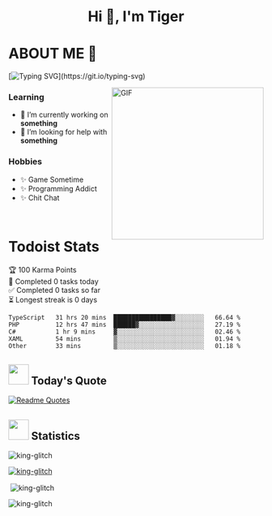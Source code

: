 <h1 align="center">Hi 👋, I'm Tiger</h1>




# ABOUT ME 💬

[![Typing SVG](https://readme-typing-svg.herokuapp.com?color=22F771&vCenter=true&lines=A+perssionate+developer+from+nowhere.)](https://git.io/typing-svg)

<img hight="200px" width="300px" alt="GIF" align="right" src="https://media.giphy.com/media/LmNwrBhejkK9EFP504/giphy.gif">

### Learning
- 🔭 I’m currently working on **something**
- 🤝 I’m looking for help with **something**

### Hobbies
- ✨ Game Sometime
- ✨ Programming Addict
- ✨ Chit Chat

</br>


# Todoist Stats

<!-- TODO-IST:START -->
🏆  100 Karma Points           
🌸  Completed 0 tasks today           
✅  Completed 0 tasks so far           
⏳  Longest streak is 0 days
<!-- TODO-IST:END -->

<!--START_SECTION:waka-->
```text
TypeScript   31 hrs 20 mins  ████████████████▓░░░░░░░░   66.64 % 
PHP          12 hrs 47 mins  ██████▓░░░░░░░░░░░░░░░░░░   27.19 % 
C#           1 hr 9 mins     ▓░░░░░░░░░░░░░░░░░░░░░░░░   02.46 % 
XAML         54 mins         ▒░░░░░░░░░░░░░░░░░░░░░░░░   01.94 % 
Other        33 mins         ▒░░░░░░░░░░░░░░░░░░░░░░░░   01.18 % 
```
<!--END_SECTION:waka-->


## <img height="40" src="https://raw.githubusercontent.com/innng/innng/master/assets/kyubey.gif"/> Today's Quote

[![Readme Quotes](https://quotes-github-readme.vercel.app/api?type=horizontal)](https://github.com/piyushsuthar/github-readme-quotes)

## <img height="40" src="https://raw.githubusercontent.com/innng/innng/master/assets/kyubey.gif"/> Statistics

<p align="left"> <img src="https://komarev.com/ghpvc/?username=king-glitch&label=Profile%20views&color=0e75b6&style=flat" alt="king-glitch" /> </p>

<p align="left"> <a href="https://github.com/ryo-ma/github-profile-trophy"><img src="https://github-profile-trophy.vercel.app/?username=king-glitch" alt="king-glitch" /></a> </p>

<p>&nbsp;<img align="center" src="https://github-readme-stats.vercel.app/api?username=king-glitch&show_icons=true&locale=en" alt="king-glitch" /></p>

<p><img align="center" src="https://github-readme-streak-stats.herokuapp.com/?user=king-glitch&" alt="king-glitch" /></p>
